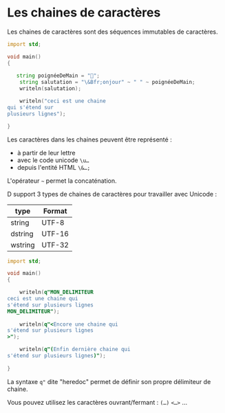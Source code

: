 # Les chaines de caractères

Les chaines de caractères sont des séquences immutables de caractères. 

```D
import std;

void main()
{
   
   string poignéeDeMain = "🤝";
    string salutation = "\&Bfr;onjour" ~ " " ~ poignéeDeMain;
    writeln(salutation);

    writeln("ceci est une chaine 
qui s'étend sur 
plusieurs lignes");

}
```

Les caractères dans les chaines peuvent être représenté : 
- à partir de leur lettre
- avec le code unicode `\u…`
- depuis l'entité HTML `\&…;`

L'opérateur `~` permet la concaténation.

D support 3 types de chaines de caractères pour travailler avec Unicode : 

|  type | Format |
|---|---|
| string  | UTF-8 |
| dstring  | UTF-16 |
| wstring  | UTF-32 |

```D
import std;

void main()
{

    writeln(q"MON_DELIMITEUR
ceci est une chaine qui 
s'étend sur plusieurs lignes
MON_DELIMITEUR");
            
    writeln(q"<Encore une chaine qui 
s'étend sur plusieurs lignes
>");

    writeln(q"(Enfin dernière chaine qui 
s'étend sur plusieurs lignes)");
             
}
```

La syntaxe `q"` dite "heredoc" permet de définir son propre délimiteur de chaine.

Vous pouvez utilisez les caractères ouvrant/fermant : `(…)`  `<…>` ...